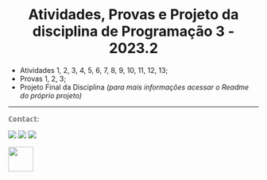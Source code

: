  <h1 align="center"> Atividades, Provas e Projeto da disciplina de Programação 3 - 2023.2 </h1>



- Atividades 1, 2, 3, 4, 5, 6, 7, 8, 9, 10, 11, 12, 13;
- Provas 1, 2, 3;
- Projeto Final da Disciplina _(para mais informações acessar o Readme do próprio projeto)_


____________________________________________________
ℂ𝕠𝕟𝕥𝕒𝕔𝕥:

<a href="https://www.instagram.com/ashtarts" target="blank"><img src="https://img.shields.io/badge/Instagram-E4405F?style=for-the-badge&logo=instagram&logoColor=white" target="blank"></a>
<a href="mailto:anadelira1001@gmail.com" target="blank"><img src="https://img.shields.io/badge/Gmail-D14836?style=for-the-badge&logo=gmail&logoColor=white" target="blank"></a>
<a href="https://www.linkedin.com/in/ana-lira-1103b7246/" target="blank"><img src="https://img.shields.io/badge/LinkedIn-0077B5?style=for-the-badge&logo=linkedin&logoColor=white" target="blank"></a>
 <div>

<img src="https://github.com/ashtarts/Programacao3/assets/101262493/f2013538-29ee-4ab8-9d0b-4780f9811503" width="50" />

